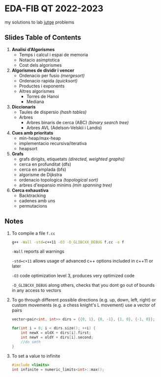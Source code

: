 # EDA-FIB QT 2022-2023
my solutions to lab <a href='https://jutge.org/'>jutge</a> problems

## Slides Table of Contents
1.  **Analisi d’Algorismes**
    - Temps i calcul i espai de memoria
    - Notacio asimptotica
    - Cost dels algorismes
2.  **Algorismes de dividir i vencer**
    - Ordenacio per fusio *(mergesort)*
    - Ordenacio rapida *(quicksort)*
    - Productes i exponents
    - Altres algorismes
        - Torres de Hanoi
        - Mediana
3. **Diccionaris**
    - Taules de dispersio *(hash tables)*
    - Arbres
        - Arbres binaris de cerca (ABC) *(binary search tree)*
        - Arbres AVL (Adelson-Velskii i Landis)
4. **Cues amb prioritats**
    - min-heap/max-heap
    - implementacio recursiva/iterativa
    - heapsort
5. **Grafs**
    - grafs dirigits, etiquetats *(directed, weighted graphs)*
    - cerca en profunditat (dfs)
    - cerca en amplada (bfs)
    - algorisme de Dijkstra
    - ordenacio topologica *(topological sort)*
    - arbres d'expansio minims *(min spanning tree)*
6. **Cerca exhaustiva**
    - Backtracking
    - cadenes amb uns
    - permutacions
    
## Notes
1. To compile a file `f.cc`
   ```sh
   g++ -Wall -std=c++11 -O3 -D_GLIBCXX_DEBUG f.cc -o f
   ```
   `-Wall` reports all warnings
   
   `-std=c+11` allows usage of advanced c++ options included in c++11 or later
   
   `-O3` code optimization level 3, produces very optimized code
   
   `-D_GLIBCXX_DEBUG` along others, checks that you dont go out of bounds in any access to vectors
   
2. To go through different possible directions (e.g. up, down, left, right) or custom movements (e.g. a chess knight's L movement)
    use a vector of pairs 
    ```c++
    vector<pair<int, int>> dirs = {{0, 1}, {0, -1}, {1, 0}, {-1, 0}};
    
    for(int i = 0; i < dirs.size(); ++i) {
        int newX = oldX + dirs[i].first;
        int newY = oldY + dirs[i].second;
        //do smth
    }
    ```
3. To set a value to infinite
    ```c++
    #include <limits>
    int infinite = numeric_limits<int>::max();
    ```

